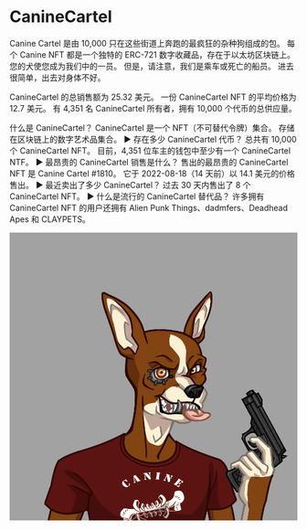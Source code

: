 # CanineCartel

Canine Cartel 是由 10,000 只在这些街道上奔跑的最疯狂的杂种狗组成的包。 每个 Canine NFT 都是一个独特的 ERC-721 数字收藏品，存在于以太坊区块链上。 您的犬使您成为我们中的一员。 但是，请注意，我们是乘车或死亡的船员。 进去很简单，出去对身体不好。

CanineCartel 的总销售额为 25.32 美元。 一份 CanineCartel NFT 的平均价格为 12.7 美元。 有 4,351 名 CanineCartel 所有者，拥有 10,000 个代币的总供应量。

什么是 CanineCartel？
CanineCartel 是一个 NFT（不可替代令牌）集合。 存储在区块链上的数字艺术品集合。
▶ 存在多少 CanineCartel 代币？
总共有 10,000 个 CanineCartel NFT。 目前，4,351 位车主的钱包中至少有一个 CanineCartel NTF。
▶ 最昂贵的 CanineCartel 销售是什么？
售出的最昂贵的 CanineCartel NFT 是 Canine Cartel #1810。 它于 2022-08-18（14 天前）以 14.1 美元的价格售出。
▶ 最近卖出了多少 CanineCartel？
过去 30 天内售出了 8 个 CanineCartel NFT。
▶ 什么是流行的 CanineCartel 替代品？
许多拥有 CanineCartel NFT 的用户还拥有 Alien Punk Things、dadmfers、Deadhead Apes 和 CLAYPETS。

![nft](unnamed.png)
